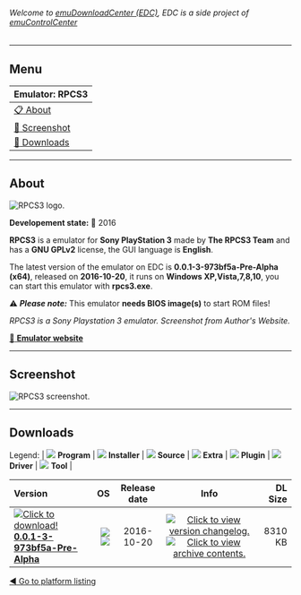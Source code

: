 ###### Welcome to [emuDownloadCenter (EDC)](https://github.com/PhoenixInteractiveNL/emuDownloadCenter/wiki/), EDC is a side project of [emuControlCenter](https://github.com/PhoenixInteractiveNL/emuControlCenter/wiki/)
***
## Menu
| **Emulator: RPCS3** |
|:---------|
| [:clipboard: About](#about) |
| [:sunrise: Screenshot](#screenshot) |
| [:floppy_disk: Downloads](#downloads) |
***
## About
![](https://github.com/PhoenixInteractiveNL/emuDownloadCenter/wiki/images_emulator/rpcs3_logo_200.jpg "RPCS3 logo.")

**Developement state:** :large_blue_circle: 2016

**RPCS3** is a emulator for **Sony PlayStation 3** made by **The RPCS3 Team** and has a **GNU GPLv2** license, the GUI language is **English**.

The latest version of the emulator on EDC is **0.0.1-3-973bf5a-Pre-Alpha (x64)**, released on **2016-10-20**, it runs on **Windows XP,Vista,7,8,10**, you can start this emulator with **rpcs3.exe**.

:warning: _**Please note:**_ This emulator **needs BIOS image(s)** to start ROM files!

_RPCS3 is a Sony Playstation 3 emulator. Screenshot from Author's Website._

[:link: **Emulator website**](http://rpcs3.net/)
***
## Screenshot
![](https://raw.githubusercontent.com/PhoenixInteractiveNL/emuDownloadCenter/master/hooks/rpcs3/emulator_screen_01.jpg "RPCS3 screenshot.")
***
## Downloads
Legend: | 
![](https://raw.githubusercontent.com/wiki/PhoenixInteractiveNL/emuDownloadCenter/images_misc/icon_program_24.png) **Program** | 
![](https://raw.githubusercontent.com/wiki/PhoenixInteractiveNL/emuDownloadCenter/images_misc/icon_installer_24.png) **Installer** | 
![](https://raw.githubusercontent.com/wiki/PhoenixInteractiveNL/emuDownloadCenter/images_misc/icon_source_code_24.png) **Source** | 
![](https://raw.githubusercontent.com/wiki/PhoenixInteractiveNL/emuDownloadCenter/images_misc/icon_extra_24.png) **Extra** | 
![](https://raw.githubusercontent.com/wiki/PhoenixInteractiveNL/emuDownloadCenter/images_misc/icon_plugin_24.png) **Plugin** | 
![](https://raw.githubusercontent.com/wiki/PhoenixInteractiveNL/emuDownloadCenter/images_misc/icon_driver_24.png) **Driver** | 
![](https://raw.githubusercontent.com/wiki/PhoenixInteractiveNL/emuDownloadCenter/images_misc/icon_tool_24.png) **Tool** | 
 
| Version | OS | Release date | Info | DL Size |
|:--------|---:|:------------:|:----:|--------:|
| [![](https://raw.githubusercontent.com/wiki/PhoenixInteractiveNL/emuDownloadCenter/images_misc/icon_program_24.png "Click to download!")  **0.0.1-3-973bf5a-Pre-Alpha**](https://github.com/PhoenixInteractiveNL/edc-repo0006/raw/master/rpcs3/0.0.1-3-973bf5a-Pre-Alpha.7z) | ![](https://raw.githubusercontent.com/wiki/PhoenixInteractiveNL/emuDownloadCenter/images_misc/logo_windows_24.png) ![](https://raw.githubusercontent.com/wiki/PhoenixInteractiveNL/emuDownloadCenter/images_misc/icon_64-bit_24.png) | 2016-10-20 | [![](https://raw.githubusercontent.com/wiki/PhoenixInteractiveNL/emuDownloadCenter/images_misc/icon_changelog_24.png "Click to view version changelog.")](https://github.com/PhoenixInteractiveNL/edc-repo0006/blob/master/rpcs3/0.0.1-3-973bf5a-Pre-Alpha_changelog.txt) [![](https://raw.githubusercontent.com/wiki/PhoenixInteractiveNL/emuDownloadCenter/images_misc/icon_contents_24.png "Click to view archive contents.")](https://github.com/PhoenixInteractiveNL/edc-repo0006/blob/master/rpcs3/0.0.1-3-973bf5a-Pre-Alpha_contents.txt) | 8310 KB |

[:arrow_backward: Go to platform listing](https://github.com/PhoenixInteractiveNL/emuDownloadCenter/wiki/EDC-Platform-List)
